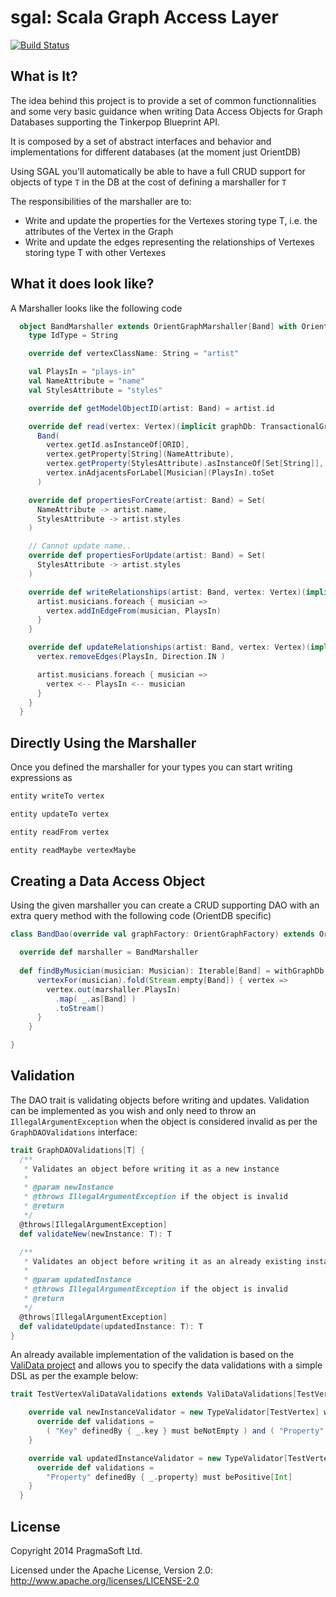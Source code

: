 # sgal: Scala Graph Access Layer

[![Build Status](https://api.travis-ci.org/galarragas/sgal.png)](http://travis-ci.org/galarragas/sgal)

## What is It?

The idea behind this project is to provide a set of common functionnalities and some very basic guidance when writing 
Data Access Objects for Graph Databases supporting the Tinkerpop Blueprint API.

It is composed by a set of abstract interfaces and behavior and implementations for different databases 
(at the moment just OrientDB)


Using SGAL you'll automatically be able to have a full CRUD support for objects of type `T` in the DB at the cost of 
defining a marshaller for `T`

The responsibilities of the marshaller are to:

- Write and update the properties for the Vertexes storing type T, i.e. the attributes of the Vertex in the Graph
- Write and update the edges representing the relationships of Vertexes storing type T with other Vertexes

## What it does look like?

A Marshaller looks like the following code 

```scala
  object BandMarshaller extends OrientGraphMarshaller[Band] with OrientDBBasicConversions {
    type IdType = String

    override def vertexClassName: String = "artist"

    val PlaysIn = "plays-in"
    val NameAttribute = "name"
    val StylesAttribute = "styles"

    override def getModelObjectID(artist: Band) = artist.id

    override def read(vertex: Vertex)(implicit graphDb: TransactionalGraph): Band =
      Band(
        vertex.getId.asInstanceOf[ORID],
        vertex.getProperty[String](NameAttribute),
        vertex.getProperty(StylesAttribute).asInstanceOf[Set[String]],
        vertex.inAdjacentsForLabel[Musician](PlaysIn).toSet
      )

    override def propertiesForCreate(artist: Band) = Set(
      NameAttribute -> artist.name,
      StylesAttribute -> artist.styles
    )

    // Cannot update name..
    override def propertiesForUpdate(artist: Band) = Set(
      StylesAttribute -> artist.styles
    )

    override def writeRelationships(artist: Band, vertex: Vertex)(implicit graphDb: TransactionalGraph) = {
      artist.musicians.foreach { musician =>
        vertex.addInEdgeFrom(musician, PlaysIn)
      }
    }

    override def updateRelationships(artist: Band, vertex: Vertex)(implicit graphDb: TransactionalGraph) = {
      vertex.removeEdges(PlaysIn, Direction.IN )

      artist.musicians.foreach { musician =>
        vertex <-- PlaysIn <-- musician
      }
    }
  }
```

## Directly Using the Marshaller

Once you defined the marshaller for your types you can start writing expressions as 
 
```scala
entity writeTo vertex

entity updateTo vertex

entity readFrom vertex

entity readMaybe vertexMaybe
```

## Creating a Data Access Object

Using the given marshaller you can create a CRUD supporting DAO with an extra query method with the following code (OrientDB specific)

```scala
class BandDao(override val graphFactory: OrientGraphFactory) extends OrientDbDAO[Band] with OrientIndexNamingSupport with OrientDBBasicConversions with NoValidations[Band] {

  override def marshaller = BandMarshaller
  
  def findByMusician(musician: Musician): Iterable[Band] = withGraphDb { implicit db =>
      vertexFor(musician).fold(Stream.empty[Band]) { vertex =>
        vertex.out(marshaller.PlaysIn)
          .map( _.as[Band] )
          .toStream()
      }
    }

}
```

## Validation

The DAO trait is validating objects before writing and updates. Validation can be implemented as you wish and only need to throw an 
`IllegalArgumentException` when the object is considered invalid as per the `GraphDAOValidations` interface:

```scala
trait GraphDAOValidations[T] {
  /**
   * Validates an object before writing it as a new instance
   * 
   * @param newInstance
   * @throws IllegalArgumentException if the object is invalid
   * @return
   */
  @throws[IllegalArgumentException]
  def validateNew(newInstance: T): T

  /**
   * Validates an object before writing it as an already existing instance
   *
   * @param updatedInstance
   * @throws IllegalArgumentException if the object is invalid
   * @return
   */
  @throws[IllegalArgumentException]
  def validateUpdate(updatedInstance: T): T
}
```

An already available implementation of the validation is based on the [ValiData project](https://github.com/galarragas/ValiData)
and allows you to specify the data validations with a simple DSL as per the example below:

```scala
trait TestVertexValiDataValidations extends ValiDataValidations[TestVertex] {

    override val newInstanceValidator = new TypeValidator[TestVertex] with BaseValidations {
      override def validations =
        ( "Key" definedBy { _.key } must beNotEmpty ) and ( "Property" definedBy { _.property} must bePositive[Int] )
    }

    override val updatedInstanceValidator = new TypeValidator[TestVertex] with BaseValidations {
      override def validations =
        "Property" definedBy { _.property} must bePositive[Int]
    }
  }
```

## License

Copyright 2014 PragmaSoft Ltd.

Licensed under the Apache License, Version 2.0: http://www.apache.org/licenses/LICENSE-2.0